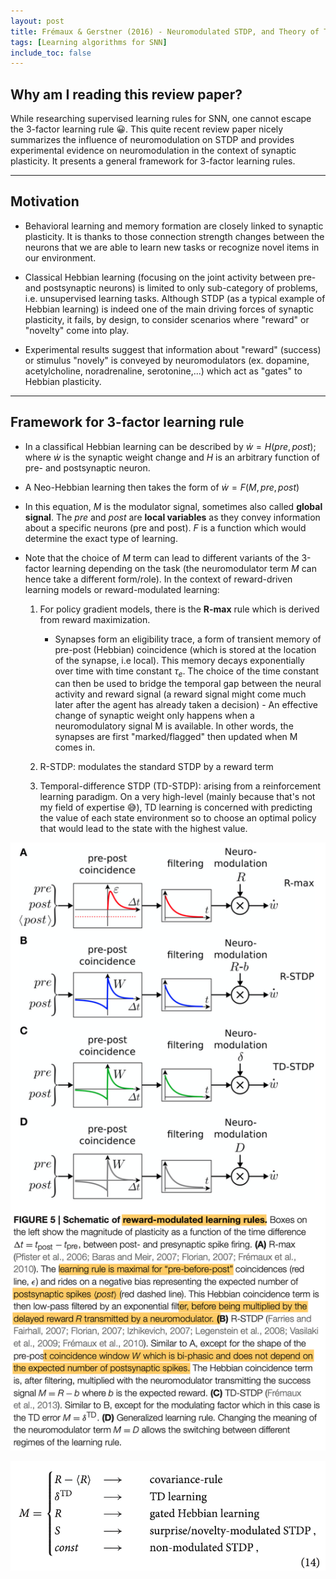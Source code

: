 ```yaml
---
layout: post
title: Frémaux & Gerstner (2016) - Neuromodulated STDP, and Theory of Three-Factor Learning Rules
tags: [Learning algorithms for SNN]
include_toc: false
---
```


## Why am I reading this review paper?
While researching supervised learning rules for SNN, one cannot escape the 3-factor learning rule 😀. This quite recent review paper nicely summarizes the influence of neuromodulation on STDP and provides experimental evidence on  neuromodulation in the context of synaptic plasticity. It presents a general framework for 3-factor learning rules.

---
## Motivation
- Behavioral learning and memory formation are closely linked to synaptic plasticity. It is thanks to those connection strength changes between the neurons that we are able to learn new tasks or  recognize novel items in our environment.
  
- Classical Hebbian learning (focusing on the joint activity between pre- and postsynaptic neurons) is limited to only sub-category of problems, i.e. unsupervised learning tasks. Although STDP (as a typical example of Hebbian learning) is indeed one of the main driving forces of synaptic plasticity, it fails, by design, to consider scenarios where "reward" or "novelty" come into play.
  
- Experimental results suggest that information about "reward" (success) or stimulus "novely" is conveyed by neuromodulators (ex. dopamine, acetylcholine, noradrenaline, serotonine,...) which act as "gates" to Hebbian plasticity. 

---
## Framework for 3-factor learning rule
- In a classifical Hebbian learning can be described by   $\dot w = H(pre,post)$; where $\dot w$ is the synaptic weight change and $H$ is an arbitrary function of pre- and postsynaptic neuron.
  
- A Neo-Hebbian learning then takes the form of   $\dot w = F(M, pre,post)$
  
- In this equation, $M$ is the modulator signal, sometimes also called **global signal**. The *pre* and *post* are **local variables** as they convey information about a specific neurons (pre and post). $F$ is a function which would determine the exact type of learning.

- Note that the choice of $M$ term can lead to different variants of the 3-factor learning depending on the task (the neuromodulator term $M$ can hence take a different form/role). In the context of reward-driven learning models or reward-modulated learning:
  1. For policy gradient models, there is the **R-max** rule which is derived from reward maximization. 
           
        - Synapses form an eligibility trace, a form of transient memory of pre-post (Hebbian) coincidence (which is stored at the location of the synapse, i.e local). This memory decays exponentially over time with time constant $\tau_e$. The choice of the time constant can then be used to bridge the temporal gap between the neural activity and reward signal (a reward signal might come much later after the agent has already taken a decision)
         - An effective change of synaptic weight only happens when a neuromodulatory signal M is available. In other words, the synapses are first "marked/flagged" then updated when M comes in.
          
  2. R-STDP: modulates the standard STDP by a reward term
  
  3. Temporal-difference STDP (TD-STDP): arising from a reinforcement learning paradigm. On a very high-level (mainly because that's not my field of expertise 😅), TD learning is concerned with predicting the value of each state environment so to choose an optimal policy that would lead to the state with the highest value.  
    
![reward_modulated_lr](/blog/figures/reward-modulated_lr.png)

![role_M](/blog/figures/role_M.png)


     
      


